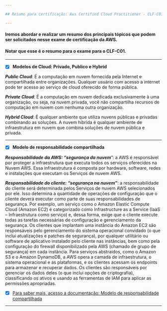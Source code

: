 ```yaml
---

## Resumo para certificação: Aws Certified Cloud Practitioner - CLF-C01

---
```


#### Iremos abordar e realizar um resumo dos principais tópicos que podem ser solicitados nesse exame de certificação da AWS. 
#### Notar que esse é o resumo para o exame para o CLF-C01.

---

- [x] **Modelos de Cloud: Privado, Publico e Hybrid**

**_Public Cloud_**: É a computação em nuvem fornecida pela Internet e compartilhada entre organizações. Qualquer usuário com acesso a internet pode ter acesso ao serviço de cloud oferecido de forma pública.

**_Private Cloud_**: É a computação em nuvem dedicada exclusivamente à uma organização, ou seja, na nuvem privada, você não compartilha recursos de computação em nuvem com nenhuma outra organização.

**_Hybrid Cloud_**: É qualquer ambiente que utiliza nuvens públicas e privadas combinando as soluções. A nuvem híbrida é qualquer ambiente de infraestrutura em nuvem que combina soluções de nuvem pública e privada.

---

- [x] **Modelo de responsabilidade compartilhada**

**_Responsabilidade da AWS: “segurança da nuvem_**”: a AWS é responsável por proteger a infraestrutura que executa todos os serviços oferecidos na Nuvem AWS. Essa infraestrutura é composta por hardware, software, redes e instalações que executam os Serviços de nuvem AWS.

**_Responsabilidade do cliente: “segurança na nuvem”_**: a responsabilidade do cliente será determinada pelos Serviços de nuvem AWS selecionados por ele. Isso determina a quantidade de operações de configuração que o cliente deverá executar como parte de suas responsabilidades de segurança. Por exemplo, um serviço como o Amazon Elastic Compute Cloud (Amazon EC2) é categorizado como Infrastructure as a Service (IaaS – Infraestrutura como serviço) e, dessa forma, exige que o cliente execute todas as tarefas necessárias de configuração e gerenciamento da segurança. Os clientes que implantam uma instância do Amazon EC2 são responsáveis pelo gerenciamento do sistema operacional convidado (o que inclui atualizações e patches de segurança), por qualquer utilitário ou software de aplicativo instalado pelo cliente nas instâncias, bem como pela configuração do firewall disponibilizado pela AWS (chamado de grupo de segurança) em cada instância. Para serviços abstraídos, como o Amazon S3 e o Amazon DynamoDB, a AWS opera a camada de infraestrutura, o sistema operacional e as plataformas, e os clientes acessam os endpoints para armazenar e recuperar dados. Os clientes são responsáveis por gerenciar os dados deles (o que inclui opções de criptografia), classificando os ativos e usando as ferramentas de IAM para aplicar as permissões apropriadas.

- [x] [Para saber mais, acesso a documentação: Modelo de responsabilidade compartilhada](https://aws.amazon.com/pt/compliance/shared-responsibility-model/)

---


